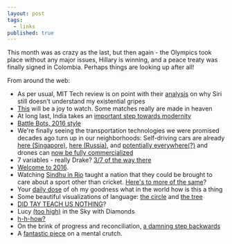 ```yaml
---
layout: post
tags:
  - links
published: true
---
```

This month was as crazy as the last, but then again - the Olympics took place without any major issues, Hillary is winning, and a peace treaty was finally signed in Colombia. Perhaps things are looking up after all!

From around the web:


- As per usual, MIT Tech review is on point with their [analysis](https://www.technologyreview.com/s/602094/ais-language-problem/) on why Siri still doesn't understand my existential gripes
- [This](https://www.washingtonpost.com/news/early-lead/wp/2016/08/24/roger-federer-and-rafael-nadal-vs-the-world-longtime-rivals-to-form-doubles-team/) will be a joy to watch. Some matches really are made in heaven
- At long last, India takes an [important step towards modernity](http://www.nytimes.com/2016/08/04/world/asia/india-goods-and-services-tax.html)
- [Battle Bots, 2016 style](https://www.technologyreview.com/s/602071/pentagon-bot-battle-shows-how-computers-can-fix-their-own-flaws/)
- We're finally seeing the transportation technologies we were promised decades ago turn up in our neighborhoods:
    Self-driving cars are already [here (Singapore)](http://www.theverge.com/2016/8/25/12637822/self-driving-taxi-first-public-trial-singapore-nutonomy), [here (Russia)](https://techcrunch.com/2016/08/26/russias-google-equivalent-is-building-a-self-driving-shuttle/), and [potentially everywhere(?)](http://www.vox.com/2016/8/29/12647854/uber-self-driving-poll) and drones can [now be fully commercialized](https://www.technologyreview.com/s/602237/now-you-can-finally-use-your-drone-to-make-money/?set=602265)
- 7 variables - really Drake? [3/7 of the way there](http://www.nytimes.com/2016/06/12/opinion/sunday/yes-there-have-been-aliens.html?rref=collection%2Fcolumn%2Fgray-matter&action=click&contentCollection=opinion&region=stream&module=stream_unit&version=latest&contentPlacement=9&pgtype=collection&_r=0)
- [Welcome to 2016](http://www.theonion.com/article/aunt-facebook-casually-advocates-war-crime-53745).
- Watching [Sindhu in Rio](http://www.thehindu.com/sport/other-sports/who-is-pv-sindhu-indias-badminton-heroine-in-rio-olympics-2016/article9002467.ece) taught a nation that they could be brought to care about a sport other than cricket. [Here's to more of the same](http://m.timesofindia.com/india/PM-Narendra-Modi-announces-task-force-to-prepare-for-next-three-Olympics/articleshow/53875978.cms?utm_source=facebook.com&utm_medium=referral&utm_campaign=)?
- Your [daily dose](https://www.buzzfeed.com/chrishamby/super-court?utm_term=.lqd0ZK9r9#.viWrXQWBW) of oh my goodness what in the world how is this a thing
- Some beautiful visualizations of language: [the circle](http://cdn2.matadornetwork.com/blogs/1/2015/09/languages-of-the-world-large.jpg) and [the tree](http://hivemill.com/products/stand-still-stay-silent-language-family-tree-poster?variant=6049287811)
- [DID TAY TEACH US NOTHING](https://techcrunch.com/2016/08/29/facebooks-trending-topics-algorithm-mistake/?ncid=rss&cps=gravity_1730_-1308848324363523769)?
- Lucy [(too high)](http://www.theatlantic.com/science/archive/2016/08/the-fall-of-lucy/497798/) in the Sky with Diamonds
- [h-h-how?](http://www.economist.com/news/europe/21705845-given-up-politically-dead-frances-former-president-back-race-revenant)
- On the brink of progress and reconciliation, [a damning step backwards](http://www.theatlantic.com/news/archive/2016/08/irans-own-internet/497894/)
- A [fantastic piece](http://www.theatlantic.com/science/archive/2016/08/the-multiverse-as-imagination-killer/497417/) on a mental crutch.
